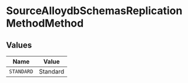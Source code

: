 # SourceAlloydbSchemasReplicationMethodMethod


## Values

| Name       | Value      |
| ---------- | ---------- |
| `STANDARD` | Standard   |